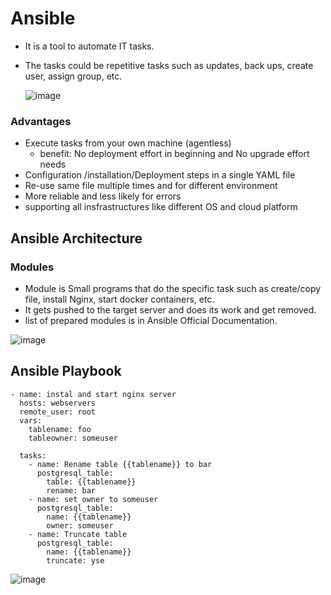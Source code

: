 # Ansible
* It is a tool to automate IT tasks.
* The tasks could be repetitive tasks such as updates, back ups, create user, assign group, etc.

  ![image](https://github.com/user-attachments/assets/ba38ac35-bf7d-413e-bf80-d03897b2788f)

### Advantages
* Execute tasks from your own machine (agentless)
  * benefit: No deployment effort in beginning and No upgrade effort needs
* Configuration /installation/Deployment steps in a single YAML file
* Re-use same file multiple times and for different environment
* More reliable and less likely for errors
* supporting all insfrastructures like different OS and cloud platform

## Ansible Architecture
### Modules
* Module is Small programs that do the specific task such as create/copy file, install Nginx, start docker containers, etc.
* It gets pushed to the target server and does its work and get removed.
* list of prepared modules is in Ansible Official Documentation.

![image](https://github.com/user-attachments/assets/5072fd34-4947-46b5-8fd2-9a517afec8a5)

## Ansible Playbook

```
- name: instal and start nginx server
  hosts: webservers
  remote_user: root
  vars:
    tablename: foo
    tableowner: someuser

  tasks:
    - name: Rename table {{tablename}} to bar
      postgresql_table:
        table: {{tablename}}
        rename: bar
    - name: set owner to someuser
      postgresql_table:
        name: {{tablename}}
        owner: someuser
    - name: Truncate table
      postgresql_table:
        name: {{tablename}}
        truncate: yse

```

![image](https://github.com/user-attachments/assets/a044f027-15da-4997-8ddf-0f0400a1da49)
